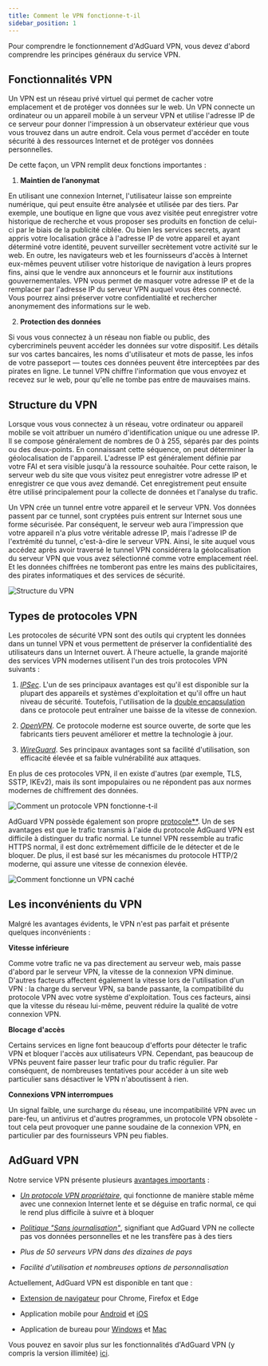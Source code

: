```yaml
---
title: Comment le VPN fonctionne-t-il
sidebar_position: 1
---
```


Pour comprendre le fonctionnement d'AdGuard VPN, vous devez d'abord comprendre les principes généraux du service VPN.

## Fonctionnalités VPN

Un VPN est un réseau privé virtuel qui permet de cacher votre emplacement et de protéger vos données sur le web. Un VPN connecte un ordinateur ou un appareil mobile à un serveur VPN et utilise l'adresse IP de ce serveur pour donner l'impression à un observateur extérieur que vous vous trouvez dans un autre endroit. Cela vous permet d'accéder en toute sécurité à des ressources Internet et de protéger vos données personnelles.

De cette façon, un VPN remplit deux fonctions importantes :

1. **Maintien de l’anonymat**

En utilisant une connexion Internet, l'utilisateur laisse son empreinte numérique, qui peut ensuite être analysée et utilisée par des tiers. Par exemple, une boutique en ligne que vous avez visitée peut enregistrer votre historique de recherche et vous proposer ses produits en fonction de celui-ci par le biais de la publicité ciblée. Ou bien les services secrets, ayant appris votre localisation grâce à l'adresse IP de votre appareil et ayant déterminé votre identité, peuvent surveiller secrètement votre activité sur le web. En outre, les navigateurs web et les fournisseurs d'accès à Internet eux-mêmes peuvent utiliser votre historique de navigation à leurs propres fins, ainsi que le vendre aux annonceurs et le fournir aux institutions gouvernementales. VPN vous permet de masquer votre adresse IP et de la remplacer par l'adresse IP du serveur VPN auquel vous êtes connecté. Vous pourrez ainsi préserver votre confidentialité et rechercher anonymement des informations sur le web.

2. **Protection des données**

Si vous vous connectez à un réseau non fiable ou public, des cybercriminels peuvent accéder les données sur votre dispositif. Les détails sur vos cartes bancaires, les noms d'utilisateur et mots de passe, les infos de votre passeport — toutes ces données peuvent être interceptées par des pirates en ligne. Le tunnel VPN chiffre l'information que vous envoyez et recevez sur le web, pour qu'elle ne tombe pas entre de mauvaises mains.

## Structure du VPN

Lorsque vous vous connectez à un réseau, votre ordinateur ou appareil mobile se voit attribuer un numéro d'identification unique ou une adresse IP. Il se compose généralement de nombres de 0 à 255, séparés par des points ou des deux-points. En connaissant cette séquence, on peut déterminer la géolocalisation de l'appareil. L'adresse IP est généralement définie par votre FAI et sera visible jusqu'à la ressource souhaitée. Pour cette raison, le serveur web du site que vous visitez peut enregistrer votre adresse IP et enregistrer ce que vous avez demandé. Cet enregistrement peut ensuite être utilisé principalement pour la collecte de données et l'analyse du trafic.

Un VPN crée un tunnel entre votre appareil et le serveur VPN. Vos données passent par ce tunnel, sont cryptées puis entrent sur Internet sous une forme sécurisée. Par conséquent, le serveur web aura l'impression que votre appareil n'a plus votre véritable adresse IP, mais l'adresse IP de l'extrémité du tunnel, c'est-à-dire le serveur VPN. Ainsi, le site auquel vous accédez après avoir traversé le tunnel VPN considérera la géolocalisation du serveur VPN que vous avez sélectionné comme votre emplacement réel. Et les données chiffrées ne tomberont pas entre les mains des publicitaires, des pirates informatiques et des services de sécurité.

![Structure du VPN](https://cdn.adguard.com/public/Adguard/Website/Images/seo/en/how_vpn_3.jpg)

## Types de protocoles VPN

Les protocoles de sécurité VPN sont des outils qui cryptent les données dans un tunnel VPN et vous permettent de préserver la confidentialité des utilisateurs dans un Internet ouvert. À l'heure actuelle, la grande majorité des services VPN modernes utilisent l'un des trois protocoles VPN suivants :

1. [*IPSec*](https://en.wikipedia.org/wiki/IPsec). L'un de ses principaux avantages est qu'il est disponible sur la plupart des appareils et systèmes d'exploitation et qu'il offre un haut niveau de sécurité. Toutefois, l'utilisation de la [double encapsulation](https://en.wikipedia.org/wiki/Encapsulation_(networking)) dans ce protocole peut entraîner une baisse de la vitesse de connexion.

2. [*OpenVPN*](https://en.wikipedia.org/wiki/OpenVPN). Ce protocole moderne est source ouverte, de sorte que les fabricants tiers peuvent améliorer et mettre la technologie à jour.

3. [*WireGuard*](https://en.wikipedia.org/wiki/WireGuard). Ses principaux avantages sont sa facilité d'utilisation, son efficacité élevée et sa faible vulnérabilité aux attaques.

En plus de ces protocoles VPN, il en existe d'autres (par exemple, TLS, SSTP, IKEv2), mais ils sont impopulaires ou ne répondent pas aux normes modernes de chiffrement des données.

![Comment un protocole VPN fonctionne-t-il](https://cdn.adguard.com/public/Adguard/Blog/vpn/protocol/4.svg)

AdGuard VPN possède également son propre [protocole**](adguard-vpn-protocol.mdx). Un de ses avantages est que le trafic transmis à l'aide du protocole AdGuard VPN est difficile à distinguer du trafic normal. Le tunnel VPN ressemble au trafic HTTPS normal, il est donc extrêmement difficile de le détecter et de le bloquer. De plus, il est basé sur les mécanismes du protocole HTTP/2 moderne, qui assure une vitesse de connexion élevée.

![Comment fonctionne un VPN caché](https://cdn.adguard.com/public/Adguard/Blog/vpn/protocol/5.svg)

## Les inconvénients du VPN

Malgré les avantages évidents, le VPN n'est pas parfait et présente quelques inconvénients :

**Vitesse inférieure**

Comme votre trafic ne va pas directement au serveur web, mais passe d'abord par le serveur VPN, la vitesse de la connexion VPN diminue. D'autres facteurs affectent également la vitesse lors de l'utilisation d'un VPN : la charge du serveur VPN, sa bande passante, la compatibilité du protocole VPN avec votre système d'exploitation. Tous ces facteurs, ainsi que la vitesse du réseau lui-même, peuvent réduire la qualité de votre connexion VPN.

**Blocage d'accès**

Certains services en ligne font beaucoup d'efforts pour détecter le trafic VPN et bloquer l'accès aux utilisateurs VPN. Cependant, pas beaucoup de VPNs peuvent faire passer leur trafic pour du trafic régulier. Par conséquent, de nombreuses tentatives pour accéder à un site web particulier sans désactiver le VPN n'aboutissent à rien.

**Connexions VPN interrompues**

Un signal faible, une surcharge du réseau, une incompatibilité VPN avec un pare-feu, un antivirus et d'autres programmes, un protocole VPN obsolète - tout cela peut provoquer une panne soudaine de la connexion VPN, en particulier par des fournisseurs VPN peu fiables.

## AdGuard VPN

Notre service VPN présente plusieurs [avantages importants](why-adguard-vpn.md) :

* [*Un protocole VPN propriétaire*](adguard-vpn-protocol.mdx), qui fonctionne de manière stable même avec une connexion Internet lente et se déguise en trafic normal, ce qui le rend plus difficile à suivre et à bloquer

* [*Politique "Sans journalisation"*](https://adguard-vpn.com/en/privacy.html), signifiant que AdGuard VPN ne collecte pas vos données personnelles et ne les transfère pas à des tiers

* *Plus de 50 serveurs VPN dans des dizaines de pays*

* *Facilité d'utilisation et nombreuses options de personnalisation*

Actuellement, AdGuard VPN est disponible en tant que :

* [Extension de navigateur](../adguard-vpn-browser-extension/overview.md) pour Chrome, Firefox et Edge

* Application mobile pour [Android](../adguard-vpn-for-android/overview.md) et [iOS](../adguard-vpn-for-ios/overview.md)

* Application de bureau pour [Windows](../adguard-vpn-for-windows/overview.md) et [Mac](../adguard-vpn-for-mac/overview.md)

Vous pouvez en savoir plus sur les fonctionnalités d'AdGuard VPN (y compris la version illimitée) [ici](https://adguard-vpn.com/en/welcome.html).
